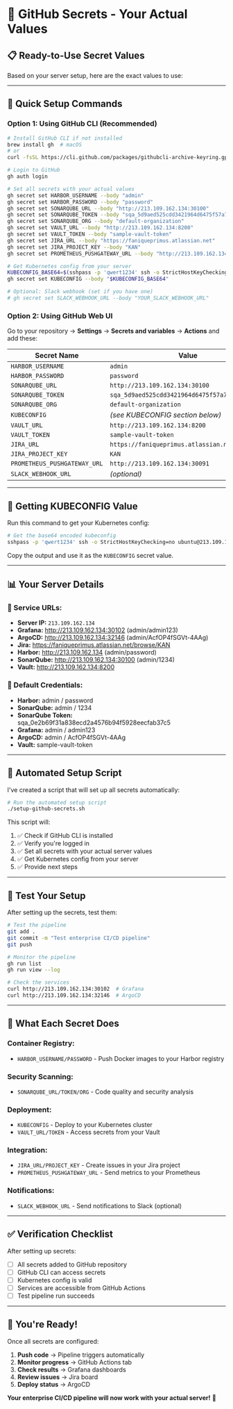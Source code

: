 # 🔐 GitHub Secrets - Your Actual Values

## 📋 Ready-to-Use Secret Values

Based on your server setup, here are the exact values to use:

---

## 🚀 Quick Setup Commands

### **Option 1: Using GitHub CLI (Recommended)**

```bash
# Install GitHub CLI if not installed
brew install gh  # macOS
# or
curl -fsSL https://cli.github.com/packages/githubcli-archive-keyring.gpg | sudo dd of=/usr/share/keyrings/githubcli-archive-keyring.gpg  # Linux

# Login to GitHub
gh auth login

# Set all secrets with your actual values
gh secret set HARBOR_USERNAME --body "admin"
gh secret set HARBOR_PASSWORD --body "password"
gh secret set SONARQUBE_URL --body "http://213.109.162.134:30100"
gh secret set SONARQUBE_TOKEN --body "sqa_5d9aed525cdd3421964d6475f57a725da8fccdb1"
gh secret set SONARQUBE_ORG --body "default-organization"
gh secret set VAULT_URL --body "http://213.109.162.134:8200"
gh secret set VAULT_TOKEN --body "sample-vault-token"
gh secret set JIRA_URL --body "https://faniqueprimus.atlassian.net"
gh secret set JIRA_PROJECT_KEY --body "KAN"
gh secret set PROMETHEUS_PUSHGATEWAY_URL --body "http://213.109.162.134:30091"

# Get Kubernetes config from your server
KUBECONFIG_BASE64=$(sshpass -p 'qwert1234' ssh -o StrictHostKeyChecking=no ubuntu@213.109.162.134 'kubectl config view --raw --minify | base64 -w 0')
gh secret set KUBECONFIG --body "$KUBECONFIG_BASE64"

# Optional: Slack webhook (set if you have one)
# gh secret set SLACK_WEBHOOK_URL --body "YOUR_SLACK_WEBHOOK_URL"
```

### **Option 2: Using GitHub Web UI**

Go to your repository → **Settings** → **Secrets and variables** → **Actions** and add these:

| Secret Name | Value |
|-------------|-------|
| `HARBOR_USERNAME` | `admin` |
| `HARBOR_PASSWORD` | `password` |
| `SONARQUBE_URL` | `http://213.109.162.134:30100` |
| `SONARQUBE_TOKEN` | `sqa_5d9aed525cdd3421964d6475f57a725da8fccdb1` |
| `SONARQUBE_ORG` | `default-organization` |
| `KUBECONFIG` | *(see KUBECONFIG section below)* |
| `VAULT_URL` | `http://213.109.162.134:8200` |
| `VAULT_TOKEN` | `sample-vault-token` |
| `JIRA_URL` | `https://faniqueprimus.atlassian.net` |
| `JIRA_PROJECT_KEY` | `KAN` |
| `PROMETHEUS_PUSHGATEWAY_URL` | `http://213.109.162.134:30091` |
| `SLACK_WEBHOOK_URL` | *(optional)* |

---

## 🔑 Getting KUBECONFIG Value

Run this command to get your Kubernetes config:

```bash
# Get the base64 encoded kubeconfig
sshpass -p 'qwert1234' ssh -o StrictHostKeyChecking=no ubuntu@213.109.162.134 'kubectl config view --raw --minify | base64 -w 0'
```

Copy the output and use it as the `KUBECONFIG` secret value.

---

## 📊 Your Server Details

### **🔗 Service URLs:**
- **Server IP:** `213.109.162.134`
- **Grafana:** http://213.109.162.134:30102 (admin/admin123)
- **ArgoCD:** http://213.109.162.134:32146 (admin/AcfOP4fSGVt-4AAg)
- **Jira:** https://faniqueprimus.atlassian.net/browse/KAN
- **Harbor:** http://213.109.162.134 (admin/password)
- **SonarQube:** http://213.109.162.134:30100 (admin/1234)
- **Vault:** http://213.109.162.134:8200

### **🔐 Default Credentials:**
- **Harbor:** admin / password
- **SonarQube:** admin / 1234
- **SonarQube Token:** sqa_0e2b69f31a838ecd2a4576b94f5928eecfab37c5
- **Grafana:** admin / admin123
- **ArgoCD:** admin / AcfOP4fSGVt-4AAg
- **Vault:** sample-vault-token

---

## 🚀 Automated Setup Script

I've created a script that will set up all secrets automatically:

```bash
# Run the automated setup script
./setup-github-secrets.sh
```

This script will:
1. ✅ Check if GitHub CLI is installed
2. ✅ Verify you're logged in
3. ✅ Set all secrets with your actual server values
4. ✅ Get Kubernetes config from your server
5. ✅ Provide next steps

---

## 🧪 Test Your Setup

After setting up the secrets, test them:

```bash
# Test the pipeline
git add .
git commit -m "Test enterprise CI/CD pipeline"
git push

# Monitor the pipeline
gh run list
gh run view --log

# Check the services
curl http://213.109.162.134:30102  # Grafana
curl http://213.109.162.134:32146  # ArgoCD
```

---

## 🎯 What Each Secret Does

### **Container Registry:**
- `HARBOR_USERNAME/PASSWORD` - Push Docker images to your Harbor registry

### **Security Scanning:**
- `SONARQUBE_URL/TOKEN/ORG` - Code quality and security analysis

### **Deployment:**
- `KUBECONFIG` - Deploy to your Kubernetes cluster
- `VAULT_URL/TOKEN` - Access secrets from your Vault

### **Integration:**
- `JIRA_URL/PROJECT_KEY` - Create issues in your Jira project
- `PROMETHEUS_PUSHGATEWAY_URL` - Send metrics to your Prometheus

### **Notifications:**
- `SLACK_WEBHOOK_URL` - Send notifications to Slack (optional)

---

## ✅ Verification Checklist

After setting up secrets:

- [ ] All secrets added to GitHub repository
- [ ] GitHub CLI can access secrets
- [ ] Kubernetes config is valid
- [ ] Services are accessible from GitHub Actions
- [ ] Test pipeline run succeeds

---

## 🎉 You're Ready!

Once all secrets are configured:

1. **Push code** → Pipeline triggers automatically
2. **Monitor progress** → GitHub Actions tab
3. **Check results** → Grafana dashboards
4. **Review issues** → Jira board
5. **Deploy status** → ArgoCD

**Your enterprise CI/CD pipeline will now work with your actual server!** 🚀
